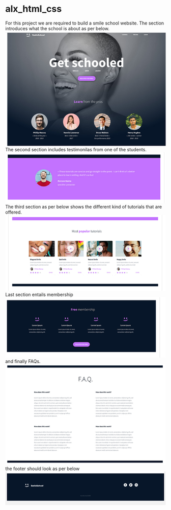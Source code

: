 # alx_html_css

For this project we are required to build a smile school website. The section introduces what the school is about as per below.
![alt text](image.png)
The second section includes testimonilas from one of the students.
![alt text](image-1.png)
The third section as per below shows the different kind of tutorials that are offered.
![alt text](image-2.png)
Last section entails membership
![alt text](image-3.png)
and finally FAQs.
![alt text](image-4.png)
the footer should look as per below
![alt text](image-5.png)
